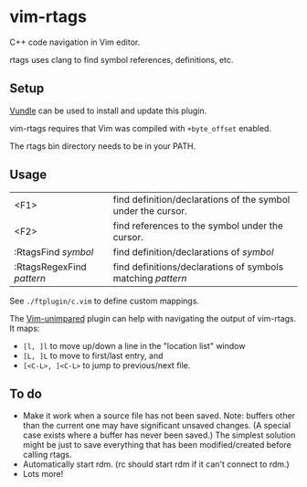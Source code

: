 vim-rtags
=========
C++ code navigation in Vim editor.

rtags uses clang to find symbol references, definitions, etc.


Setup
-----
[Vundle](https://github.com/gmarik/vundle) can be used to install and update this plugin.

vim-rtags requires that Vim was compiled with `+byte_offset` enabled.

The rtags bin directory needs to be in your PATH.


Usage
-----
<table>
<tr>
<td>&lt;F1&gt;</td>
<td>find definition/declarations of the symbol under the cursor.</td>
</tr>
<tr>
<td>&lt;F2&gt;</td>
<td>find references to the symbol under the cursor.</td>
</tr>
<tr>
<td>:RtagsFind <em>symbol</em></td>
<td>find definition/declarations of <em>symbol</em></td>
</tr>
<tr>
<td>:RtagsRegexFind <em>pattern</em></td>
<td>find definitions/declarations of symbols matching <em>pattern</em></td>
</tr>
</table>

See `./ftplugin/c.vim` to define custom mappings.

The [Vim-unimpared](https://github.com/tpope/vim-unimpaired) plugin can help with navigating the output of vim-rtags. It maps:
* `[l, ]l` to move up/down a line in the "location list" window
* `[L, ]L` to move to first/last entry, and
* `[<C-L>, ]<C-L>` to jump to previous/next file.


To do
-----
* Make it work when a source file has not been saved. Note: buffers other than the current one may have significant unsaved changes. (A special case exists where a buffer has never been saved.) The simplest solution might be just to save everything that has been modified/created before calling rtags.
* Automatically start rdm. (rc should start rdm if it can't connect to rdm.)
* Lots more!
